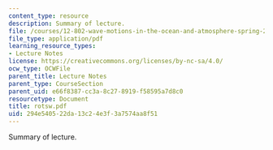 ```yaml
---
content_type: resource
description: Summary of lecture.
file: /courses/12-802-wave-motions-in-the-ocean-and-atmosphere-spring-2004/294e540522da13c24e3f3a7574aa8f51_rotsw.pdf
file_type: application/pdf
learning_resource_types:
- Lecture Notes
license: https://creativecommons.org/licenses/by-nc-sa/4.0/
ocw_type: OCWFile
parent_title: Lecture Notes
parent_type: CourseSection
parent_uid: e66f8387-cc3a-8c27-8919-f58595a7d8c0
resourcetype: Document
title: rotsw.pdf
uid: 294e5405-22da-13c2-4e3f-3a7574aa8f51
---
```

Summary of lecture.
